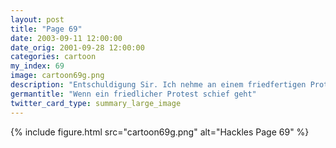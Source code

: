 ```yaml
---
layout: post
title: "Page 69"
date: 2003-09-11 12:00:00
date_orig: 2001-09-28 12:00:00
categories: cartoon
my_index: 69
image: cartoon69g.png
description: "Entschuldigung Sir. Ich nehme an einem friedfertigen Protest gegen dieses barbarische Whack-A-Mole-Spiel teil Friedlicher Protest Mein Schwanz preston Marcus"
germantitle: "Wenn ein friedlicher Protest schief geht"
twitter_card_type: summary_large_image
---
```


{% include figure.html src="cartoon69g.png" alt="Hackles Page 69"  %}
